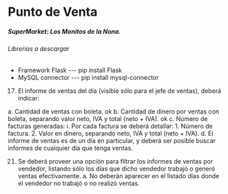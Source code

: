 ﻿# Punto de Venta
##### SuperMarket: Los Monitos de la Nona.


###### Librerias a descargar
- Framework Flask --- pip install Flask
- MySQL connector --- pip install mysql-connector


17.	El informe de ventas del día (visible sólo para el jefe de ventas), deberá indicar:

a.	Cantidad de ventas con boleta. ok
b.	Cantidad de dinero por ventas con boleta, separando valor neto, IVA y total (neto + IVA). ok
c.	Número de facturas generadas:
    i.	Por cada factura se deberá detallar:
        1.	Número de factura.
        2.	Valor en dinero, separando neto, IVA y total (neto + IVA).
d.	El informe de ventas es de un día en particular, y deberá ser posible buscar informes de cualquier día que tenga ventas.


21.	Se deberá proveer una opción para filtrar los informes de ventas por vendedor, listando sólo los días que dicho vendedor trabajó o generó ventas efectivamente.
a.	No deberán aparecer en el listado días donde el vendedor no trabajó o no realizó ventas.
